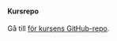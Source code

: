#### Kursrepo

<p>Gå till <a href="https://github.com/dbwebb-se/design/">för kursens GitHub-repo</a>.</p>
